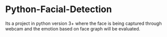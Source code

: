 # Python-Facial-Detection
Its a project in python version 3+ where the face is being captured through webcam and the emotion based on face graph will be evaluated.

